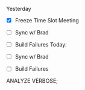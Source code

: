 Yesterday
  - [x] Freeze Time Slot Meeting
  - [ ] Sync w/ Brad
  - [ ] Build Failures
Today:
  - [ ] Sync w/ Brad
  - [ ] Build Failures


ANALYZE VERBOSE;
